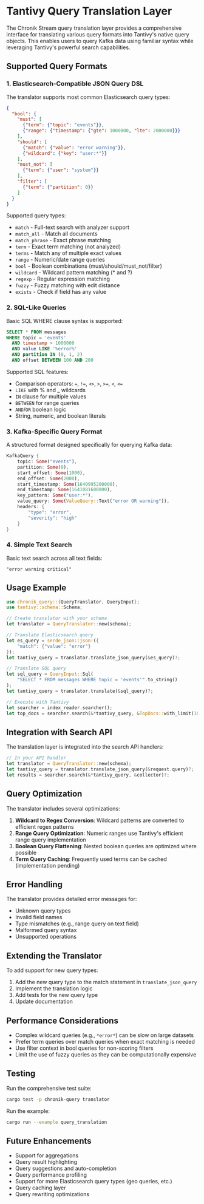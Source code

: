 # Tantivy Query Translation Layer

The Chronik Stream query translation layer provides a comprehensive interface for translating various query formats into Tantivy's native query objects. This enables users to query Kafka data using familiar syntax while leveraging Tantivy's powerful search capabilities.

## Supported Query Formats

### 1. Elasticsearch-Compatible JSON Query DSL

The translator supports most common Elasticsearch query types:

```json
{
  "bool": {
    "must": [
      {"term": {"topic": "events"}},
      {"range": {"timestamp": {"gte": 1000000, "lte": 2000000}}}
    ],
    "should": [
      {"match": {"value": "error warning"}},
      {"wildcard": {"key": "user:*"}}
    ],
    "must_not": [
      {"term": {"user": "system"}}
    ],
    "filter": [
      {"term": {"partition": 0}}
    ]
  }
}
```

Supported query types:
- `match` - Full-text search with analyzer support
- `match_all` - Match all documents
- `match_phrase` - Exact phrase matching
- `term` - Exact term matching (not analyzed)
- `terms` - Match any of multiple exact values
- `range` - Numeric/date range queries
- `bool` - Boolean combinations (must/should/must_not/filter)
- `wildcard` - Wildcard pattern matching (* and ?)
- `regexp` - Regular expression matching
- `fuzzy` - Fuzzy matching with edit distance
- `exists` - Check if field has any value

### 2. SQL-Like Queries

Basic SQL WHERE clause syntax is supported:

```sql
SELECT * FROM messages 
WHERE topic = 'events' 
  AND timestamp > 1000000 
  AND value LIKE '%error%'
  AND partition IN (0, 1, 2)
  AND offset BETWEEN 100 AND 200
```

Supported SQL features:
- Comparison operators: `=`, `!=`, `<>`, `>`, `>=`, `<`, `<=`
- `LIKE` with % and _ wildcards
- `IN` clause for multiple values
- `BETWEEN` for range queries
- `AND`/`OR` boolean logic
- String, numeric, and boolean literals

### 3. Kafka-Specific Query Format

A structured format designed specifically for querying Kafka data:

```rust
KafkaQuery {
    topic: Some("events"),
    partition: Some(0),
    start_offset: Some(1000),
    end_offset: Some(2000),
    start_timestamp: Some(1640995200000),
    end_timestamp: Some(1641081600000),
    key_pattern: Some("user:*"),
    value_query: Some(ValueQuery::Text("error OR warning")),
    headers: {
        "type": "error",
        "severity": "high"
    }
}
```

### 4. Simple Text Search

Basic text search across all text fields:

```
"error warning critical"
```

## Usage Example

```rust
use chronik_query::{QueryTranslator, QueryInput};
use tantivy::schema::Schema;

// Create translator with your schema
let translator = QueryTranslator::new(schema);

// Translate Elasticsearch query
let es_query = serde_json::json!({
    "match": {"value": "error"}
});
let tantivy_query = translator.translate_json_query(&es_query)?;

// Translate SQL query
let sql_query = QueryInput::Sql(
    "SELECT * FROM messages WHERE topic = 'events'".to_string()
);
let tantivy_query = translator.translate(&sql_query)?;

// Execute with Tantivy
let searcher = index_reader.searcher();
let top_docs = searcher.search(&*tantivy_query, &TopDocs::with_limit(10))?;
```

## Integration with Search API

The translation layer is integrated into the search API handlers:

```rust
// In your API handler
let translator = QueryTranslator::new(schema);
let tantivy_query = translator.translate_json_query(&request.query)?;
let results = searcher.search(&*tantivy_query, &collector)?;
```

## Query Optimization

The translator includes several optimizations:

1. **Wildcard to Regex Conversion**: Wildcard patterns are converted to efficient regex patterns
2. **Range Query Optimization**: Numeric ranges use Tantivy's efficient range query implementation
3. **Boolean Query Flattening**: Nested boolean queries are optimized where possible
4. **Term Query Caching**: Frequently used terms can be cached (implementation pending)

## Error Handling

The translator provides detailed error messages for:
- Unknown query types
- Invalid field names
- Type mismatches (e.g., range query on text field)
- Malformed query syntax
- Unsupported operations

## Extending the Translator

To add support for new query types:

1. Add the new query type to the match statement in `translate_json_query`
2. Implement the translation logic
3. Add tests for the new query type
4. Update documentation

## Performance Considerations

- Complex wildcard queries (e.g., `*error*`) can be slow on large datasets
- Prefer term queries over match queries when exact matching is needed
- Use filter context in bool queries for non-scoring filters
- Limit the use of fuzzy queries as they can be computationally expensive

## Testing

Run the comprehensive test suite:

```bash
cargo test -p chronik-query translator
```

Run the example:

```bash
cargo run --example query_translation
```

## Future Enhancements

- Support for aggregations
- Query result highlighting
- Query suggestions and auto-completion
- Query performance profiling
- Support for more Elasticsearch query types (geo queries, etc.)
- Query caching layer
- Query rewriting optimizations